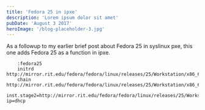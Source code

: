 ```yaml
---
title: 'Fedora 25 in ipxe'
description: 'Lorem ipsum dolor sit amet'
pubDate: 'August 3 2017'
heroImage: '/blog-placeholder-3.jpg'
---
```



As a followup to my earlier brief post about Fedora 25 in syslinux pxe, this one adds Fedora 25 as a function in ipxe.

```
    :fedora25
    initrd http://mirror.rit.edu/fedora/fedora/linux/releases/25/Workstation/x86_64/os/images/pxeboot/initrd.img
    chain http://mirror.rit.edu/fedora/fedora/linux/releases/25/Workstation/x86_64/os/images/pxeboot/vmlinuz
    inst.stage2=http://mirror.rit.edu/fedora/fedora/linux/releases/25/Workstation/x86_64/os ip=dhcp
```